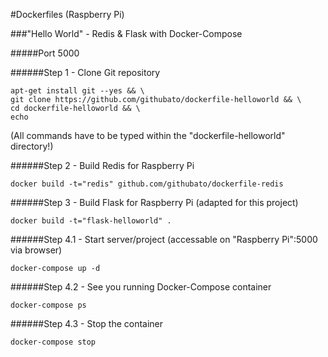 #Dockerfiles (Raspberry Pi)

###"Hello World" - Redis & Flask with Docker-Compose

#####Port 5000

######Step 1 - Clone Git repository 
```
apt-get install git --yes && \
git clone https://github.com/githubato/dockerfile-helloworld && \
cd dockerfile-helloworld && \
echo
```

(All commands have to be typed within the "dockerfile-helloworld" directory!)

######Step 2 - Build Redis for Raspberry Pi 
```
docker build -t="redis" github.com/githubato/dockerfile-redis
```

######Step 3 - Build Flask for Raspberry Pi (adapted for this project)
```
docker build -t="flask-helloworld" .
```

######Step 4.1 - Start server/project (accessable on "Raspberry Pi":5000 via browser)
```
docker-compose up -d
```

######Step 4.2 - See you running Docker-Compose container
```
docker-compose ps 
```

######Step 4.3 - Stop the container
```
docker-compose stop
```
